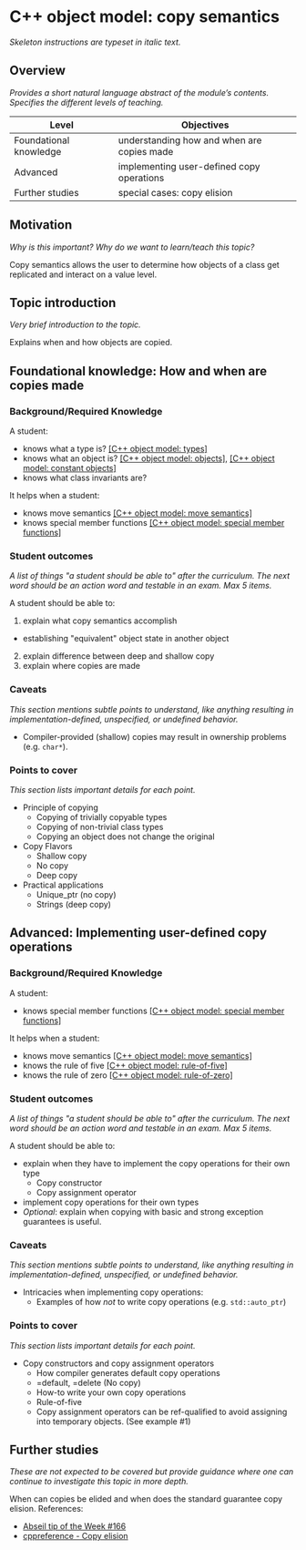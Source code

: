 # C++ object model: copy semantics
_Skeleton instructions are typeset in italic text._

## Overview

_Provides a short natural language abstract of the module’s contents._
_Specifies the different levels of teaching._

<table>
  <thead>
    <th>Level</th>
    <th>Objectives</th>
  </thead>
  <tr>
    <td>Foundational knowledge</td>
    <td>understanding how and when are copies made</td>
  </tr>
  <tr>
    <td>Advanced</td>
    <td>implementing user-defined copy operations</td>
  </tr>
  <tr>
    <td>Further studies</td>
    <td>special cases: copy elision</td>
  </tr>
</table>

## Motivation

_Why is this important?_
_Why do we want to learn/teach this topic?_

Copy semantics allows the user to determine how objects of a class get replicated and interact on a value level.

## Topic introduction

_Very brief introduction to the topic._

Explains when and how objects are copied.

## Foundational knowledge: How and when are copies made

### Background/Required Knowledge

A student:
* knows what a type is?             [[C++ object model: types]][1]
* knows what an object is?          [[C++ object model: objects]][2], [[C++ object model: constant objects]][3]
* knows what class invariants are?

It helps when a student:
* knows move semantics              [[C++ object model: move semantics]][4]
* knows special member functions    [[C++ object model: special member functions]][5]

### Student outcomes

_A list of things "a student should be able to" after the curriculum._
_The next word should be an action word and testable in an exam._
_Max 5 items._

A student should be able to:

1. explain what copy semantics accomplish
  * establishing "equivalent" object state in another object
2. explain difference between deep and shallow copy
3. explain where copies are made

### Caveats

_This section mentions subtle points to understand, like anything resulting in
implementation-defined, unspecified, or undefined behavior._

* Compiler-provided (shallow) copies may result in ownership problems (e.g. `char*`).

### Points to cover

_This section lists important details for each point._

* Principle of copying
  * Copying of trivially copyable types
  * Copying of non-trivial class types
  * Copying an object does not change the original
* Copy Flavors
  * Shallow copy
  * No copy
  * Deep copy
* Practical applications
  * Unique_ptr  (no copy)
  * Strings (deep copy) 


## Advanced: Implementing user-defined copy operations

### Background/Required Knowledge

A student:
* knows special member functions  [[C++ object model: special member functions]][5]

It helps when a student:
* knows move semantics            [[C++ object model: move semantics]][4]
* knows the rule of five          [[C++ object model: rule-of-five]][6]
* knows the rule of zero          [[C++ object model: rule-of-zero]][7]

### Student outcomes

_A list of things "a student should be able to" after the curriculum._
_The next word should be an action word and testable in an exam._
_Max 5 items._

A student should be able to:
* explain when they have to implement the copy operations for their own type
  * Copy constructor
  * Copy assignment operator
* implement copy operations for their own types
* _Optional_: explain when copying with basic and strong exception guarantees is useful.

### Caveats

_This section mentions subtle points to understand, like anything resulting in
implementation-defined, unspecified, or undefined behavior._

* Intricacies when implementing copy operations:
  * Examples of how _not_ to write copy operations (e.g. `std::auto_ptr`)

### Points to cover

_This section lists important details for each point._

* Copy constructors and copy assignment operators
  * How compiler generates default copy operations
  * =default, =delete (No copy)
  * How-to write your own copy operations
  * Rule-of-five
  * Copy assignment operators can be ref-qualified to avoid assigning into temporary objects. (See example #1)

## Further studies

_These are not expected to be covered but provide guidance where one can
continue to investigate this topic in more depth._

When can copies be elided and when does the standard guarantee copy elision.
References:
* [Abseil tip of the Week #166](https://abseil.io/tips/166)
* [cppreference - Copy elision](https://en.cppreference.com/w/cpp/language/copy_elision)

[1]: ../object-model/copy-semantics.md
[2]: ../object-model/objects.md
[3]: ../object-model/constant-objects.md
[4]: ../object-model/move-semantics.md
[5]: ../object-model/special-member-functions.md
[6]: ../object-model/rule-of-five.md
[7]: ../object-model/rule-of-zero.md
